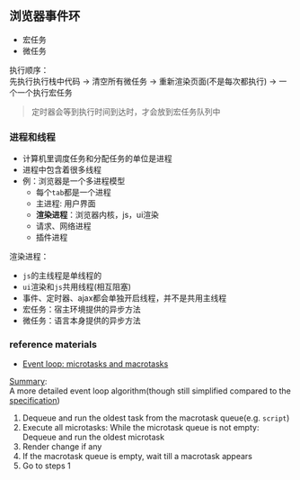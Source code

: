 ## 浏览器事件环

* 宏任务
* 微任务

执行顺序：  
先执行执行栈中代码 -> 清空所有微任务 -> 重新渲染页面(不是每次都执行) -> 一个一个执行宏任务

> 定时器会等到执行时间到达时，才会放到宏任务队列中

### 进程和线程

* 计算机里调度任务和分配任务的单位是进程
* 进程中包含着很多线程
* 例：浏览器是一个多进程模型
  * 每个`tab`都是一个进程
  * 主进程: 用户界面
  * **渲染进程**：浏览器内核，js，ui渲染
  * 请求、网络进程
  * 插件进程

渲染进程：

* `js`的主线程是单线程的
* `ui`渲染和`js`共用线程(相互阻塞)
* 事件、定时器、ajax都会单独开启线程，并不是共用主线程
* 宏任务：宿主环境提供的异步方法
* 微任务：语言本身提供的异步方法

### reference materials

* [Event loop: microtasks and macrotasks](https://javascript.info/event-loop)

[Summary](https://javascript.info/event-loop#summary):  
A more detailed event loop algorithm(though still simplified compared to
the [specification](https://html.spec.whatwg.org/multipage/webappapis.html#event-loop-processing-model))

1. Dequeue and run the oldest task from the macrotask queue(e.g. `script`)
2. Execute all microtasks: While the microtask queue is not empty: Dequeue and run the oldest microtask
3. Render change if any
4. If the macrotask queue is empty, wait till a macrotask appears
5. Go to steps 1